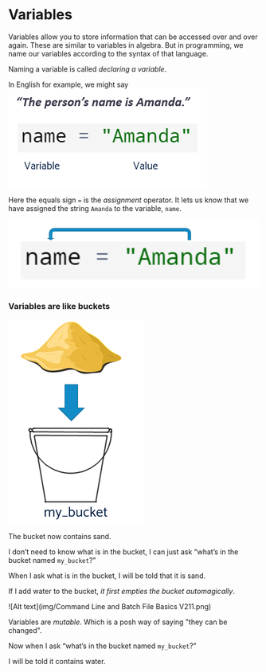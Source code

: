 # Variables

Variables allow you to store information that can be accessed over and over again. These are similar to variables in algebra. But in programming, we name our variables according to the syntax of that language. 

Naming a variable is called *declaring a variable*.

In English for example, we might say
![Alt text](<img/Command Line and Batch File Basics V28.png>)

Here the equals sign `=` is the *assignment* operator. It lets us know that we have assigned the string `Amanda` to the variable, `name`.

![Alt text](<img/Command Line and Batch File Basics V29.png>)

### Variables are like buckets

![Alt text](<img/Command Line and Batch File Basics V210.png>)

The bucket now contains sand.

I don’t need to know what is in the bucket, I can just ask “what’s in the bucket named `my_bucket`?”

When I ask what is in the bucket, I will be told that it is sand.

If I add water to the bucket, *it first empties the bucket automagically*.

![Alt text](img/Command Line and Batch File Basics V211.png)

Variables are *mutable*. Which is a posh way of saying "they can be changed".

Now when I ask “what’s in the bucket named `my_bucket`?”

I will be told it contains water.